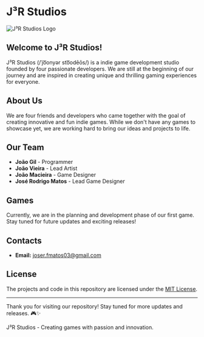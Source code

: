 # J³R Studios

![J³R Studios Logo](link-to-your-logo-image)

## Welcome to J³R Studios!

J³R Studios (/ˈjo͞onyər sto͞odēōs/) is a indie game development studio founded by four passionate developers. We are still at the beginning of our journey and are inspired in creating unique and thrilling gaming experiences for everyone.

## About Us

We are four friends and developers who came together with the goal of creating innovative and fun indie games. While we don't have any games to showcase yet, we are working hard to bring our ideas and projects to life.

## Our Team

- **João Gil** - Programmer
- **João Vieira** - Lead Artist
- **João Macieira** - Game Designer
- **José Rodrigo Matos** - Lead Game Designer

## Games

Currently, we are in the planning and development phase of our first game. Stay tuned for future updates and exciting releases!

## Contacts

- **Email:** joser.fmatos03@gmail.com

## License

The projects and code in this repository are licensed under the [MIT License](LICENSE).

---

Thank you for visiting our repository! Stay tuned for more updates and releases. 🎮✨

J³R Studios - Creating games with passion and innovation.
